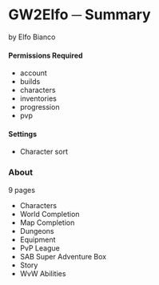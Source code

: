 # GW2Elfo ─ Summary
by Elfo Bianco

#### Permissions Required
* account
* builds
* characters
* inventories
* progression
* pvp

#### Settings
* Character sort

### About
9 pages
* Characters
* World Completion
* Map Completion
* Dungeons
* Equipment
* PvP League
* SAB Super Adventure Box
* Story
* WvW Abilities
